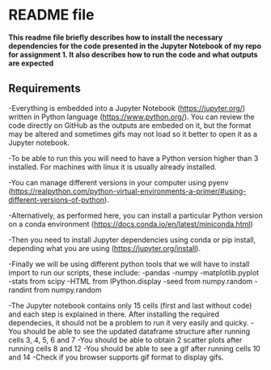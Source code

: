 # README file

**This readme file briefly describes how to install the necessary dependencies for the code presented in the Jupyter Notebook of my repo for assignment 1.
It also describes how to run the code and what outputs are expected**

## Requirements

-Everything is embedded into a Jupyter Notebook (https://jupyter.org/) written in Python language (https://www.python.org/).
You can review the code directly on GitHub as the outputs are embeded on it, but the format may be altered and sometimes 
gifs may not load so it better to open it as a Jupyter notebook.

-To be able to run this you will need to have a Python version higher than 3 installed. For machines with linux it is usually
already installed. 

-You can manage different versions in your computer using pyenv (https://realpython.com/python-virtual-environments-a-primer/#using-different-versions-of-python).

-Alternatively, as performed here, you can install a particular Python version on a conda environment (https://docs.conda.io/en/latest/miniconda.html)

-Then you need to install Jupyter dependencies using conda or pip install, depending what you are using (https://jupyter.org/install).

-Finally we will be using different python tools that we will have to install import to run our scripts, these include:
-pandas
-numpy
-matplotlib.pyplot
-stats from scipy
-HTML from IPython.display
-seed from numpy.random
-randint from numpy.random


-The Jupyter notebook contains only 15 cells (first and last without code) and each step is explained in there. After installing the required dependecies, 
it should not be a problem to run it very easily and quicky. 
-You should be able to see the updated dataframe structure after running cells 3, 4, 5, 6 and 7
-You should be able to obtain 2 scatter plots after running cells 8 and 12
-You should be able to see a gif after running cells 10 and 14
-Check if you browser supports gif format to display gifs.
